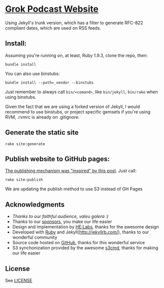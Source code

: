 # [Grok Podcast Website](http://grokpodcast.com)

Using Jekyll's trunk version, which has a filter to generate RFC-822 compliant dates, which are used on RSS feeds.

## Install:
Assuming you're running on, at least, Ruby 1.9.3, clone the repo, then:
```
bundle install
```

You can also use binstubs:
```
bundle install --path=_vendor --binstubs
```
Just remember to always call `bin/<comand>`, like `bin/jekyll`, `bin/rake` when using binstubs.

Given the fact that we are using a forked version of Jekyll, I would recommend to use binstubs, or project specific gemsets if you're using RVM, .rvmrc is already on .gitignore.

## Generate the static site

```
rake site:generate
```

## Publish website to GitHub pages:

[The publishing mechanism was "inspired" by this post](http://ixti.net/software/2013/01/28/using-jekyll-plugins-on-github-pages.html). Just call:
```
rake site:publish
```
We are updating the publish method to use S3 instead of GH Pages

## Acknowledgments

* *Thanks to our faithful audience, valeu galera :)*
* Thanks to our [sponsors](http://grokpodcast.com/apoios), you make our life easier
* Design and implementation by [HE:Labs](http://helabs.com), thanks for the awesome design
* Developed with [Ruby](http://www.ruby-lang.org/en/) and Jekyll(http://jekyllrb.com/), thanks to our wonderful community
* Source code hosted on [GitHub](http://github.com/), thanks for this wonderful service
* S3 synchonization provided by the awesome [s3cmd](http://s3tools.org/s3cmd), thanks for making our life easier

## License

See [LICENSE](https://github.com/grokpodcast/site/blob/master/LICENSE.md)
